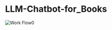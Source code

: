 # LLM-Chatbot-for_Books



![Work Flow0](https://github.com/Pratik-Aher/LLM-Chatbot-for-Books/assets/110840474/b2632251-7e5d-4fb1-aaad-a8b3278b9681)
